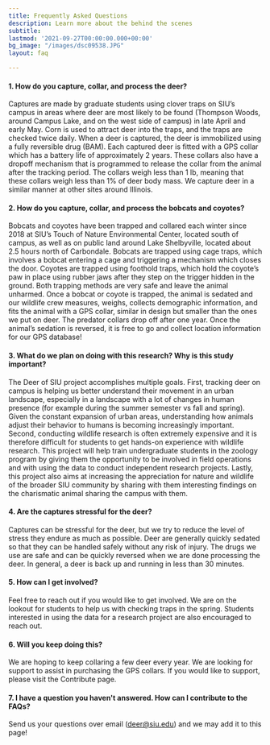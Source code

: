 ```yaml
---
title: Frequently Asked Questions
description: Learn more about the behind the scenes
subtitle: 
lastmod: '2021-09-27T00:00:00.000+00:00'
bg_image: "/images/dsc09538.JPG"
layout: faq

---
```

#### 1. How do you capture, collar, and process the deer?

Captures are made by graduate students using clover traps on SIU’s campus in areas where deer are most likely to be found (Thompson Woods, around Campus Lake, and on the west side of campus) in late April and early May. Corn is used to attract deer into the traps, and the traps are checked twice daily. When a deer is captured, the deer is immobilized using a fully reversible drug (BAM). Each captured deer is fitted with a GPS collar which has a battery life of approximately 2 years. These collars also have a dropoff mechanism that is programmed to release the collar from the animal after the tracking period. The collars weigh less than 1 lb, meaning that these collars weigh less than 1% of deer body mass. We capture deer in a similar manner at other sites around Illinois.

#### 2. How do you capture, collar, and process the bobcats and coyotes?

Bobcats and coyotes have been trapped and collared each winter since 2018 at SIU’s Touch of Nature Environmental Center, located south of campus, as well as on public land around Lake Shelbyville, located about 2.5 hours north of Carbondale. Bobcats are trapped using cage traps, which involves a bobcat entering a cage and triggering a mechanism which closes the door. Coyotes are trapped using foothold traps, which hold the coyote’s paw in place using rubber jaws after they step on the trigger hidden in the ground. Both trapping methods are very safe and leave the animal unharmed. Once a bobcat or coyote is trapped, the animal is sedated and our wildlife crew measures, weighs, collects demographic information, and fits the animal with a GPS collar, similar in design but smaller than the ones we put on deer. The predator collars drop off after one year. Once the animal’s sedation is reversed, it is free to go and collect location information for our GPS database!

#### 3. What do we plan on doing with this research? Why is this study important?

The Deer of SIU project accomplishes multiple goals. First, tracking deer on campus is helping us better understand their movement in an urban landscape, especially in a landscape with a lot of changes in human presence (for example during the summer semester vs fall and spring). Given the constant expansion of urban areas, understanding how animals adjust their behavior to humans is becoming increasingly important. Second, conducting wildlife research is often extremely expensive and it is therefore difficult for students to get hands-on experience with wildlife research. This project will help train undergraduate students in the zoology program by giving them the opportunity to be involved in field operations and with using the data to conduct independent research projects. Lastly, this project also aims at increasing the appreciation for nature and wildlife of the broader SIU community by sharing with them interesting findings on the charismatic animal sharing the campus with them.

#### 4. Are the captures stressful for the deer?

Captures can be stressful for the deer, but we try to reduce the level of stress they endure as much as possible. Deer are generally quickly sedated so that they can be handled safely without any risk of injury. The drugs we use are safe and can be quickly reversed when we are done processing the deer. In general, a deer is back up and running in less than 30 minutes.

#### 5. How can I get involved?

Feel free to reach out if you would like to get involved. We are on the lookout for students to help us with checking traps in the spring. Students interested in using the data for a research project are also encouraged to reach out.

#### 6. Will you keep doing this?

We are hoping to keep collaring a few deer every year. We are looking for support to assist in purchasing the GPS collars. If you would like to support, please visit the Contribute page.

#### 7. I have a question you haven't answered. How can I contribute to the FAQs?

Send us your questions over email (deer@siu.edu) and we may add it to this page!